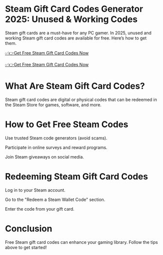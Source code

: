 # Steam Gift Card Codes Generator 2025: Unused & Working Codes
Steam gift cards are a must-have for any PC gamer. In 2025, unused and working Steam gift card codes are available for free. Here’s how to get them.

[✅👉Get Free Steam Gift Card Codes Now](https://telegra.ph/Gift-Card-Link-02-19)

[✅👉Get Free Steam Gift Card Codes Now](https://telegra.ph/Gift-Card-Link-02-19)


# What Are Steam Gift Card Codes?
Steam gift card codes are digital or physical codes that can be redeemed in the Steam Store for games, software, and more.

# How to Get Free Steam Codes

Use trusted Steam code generators (avoid scams).

Participate in online surveys and reward programs.

Join Steam giveaways on social media.

# Redeeming Steam Gift Card Codes

Log in to your Steam account.

Go to the "Redeem a Steam Wallet Code" section.

Enter the code from your gift card.

# Conclusion
Free Steam gift card codes can enhance your gaming library. Follow the tips above to get started!
